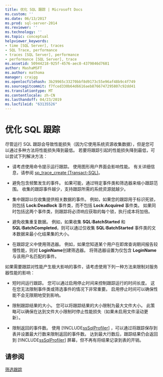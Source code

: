 ```yaml
---
title: 优化 SQL 跟踪 | Microsoft Docs
ms.custom: ''
ms.date: 06/13/2017
ms.prod: sql-server-2014
ms.reviewer: ''
ms.technology: ''
ms.topic: conceptual
helpviewer_keywords:
- time [SQL Server], traces
- SQL Trace, performance
- traces [SQL Server], performance
- performance [SQL Server], trace
ms.assetid: 50944218-925f-4576-aec8-4379846d7681
author: MashaMSFT
ms.author: mathoma
manager: craigg
ms.openlocfilehash: 3b29965c33270bbf8d9173c55e96af48b9c4f749
ms.sourcegitcommit: f7fced330b64d6616aeb8766747295807c92dd41
ms.translationtype: MT
ms.contentlocale: zh-CN
ms.lasthandoff: 04/23/2019
ms.locfileid: "63135526"
---
```

# <a name="optimize-sql-trace"></a>优化 SQL 跟踪
  尽管运行 SQL 跟踪会导致性能损失（因为它使用系统资源收集数据），但是您可以通过多种方法将性能损失降到最低。 若要将跟踪引起的性能损失降到最低，可以尝试下列解决方法：  
  
-   请考虑使用命令提示运行跟踪。 使用图形用户界面会影响性能。 有关详细信息，请参阅 [sp_trace_create (Transact-SQL)](/sql/relational-databases/system-stored-procedures/sp-trace-create-transact-sql)。  
  
-   避免包含频繁发生的事件。 如果可能，通过特定事件类和筛选器来缩小跟踪范围。 收集的跟踪事件越少，支持跟踪所需的系统资源就越少。  
  
-   集中跟踪以仅收集提供相关数据的事件。 例如，如果您的跟踪用于标识死锁，则包括 **Lock:Deadlock** 事件类，而不包括 **Lock:Acquired** 事件类。 如果同时包括这两个事件类，则跟踪将必须响应获取的每个锁，执行成本将加倍。  
  
-   避免收集重复数据。 例如，如果收集 **SQL:BatchStarted** 和 **SQL:BatchCompleted**，则可以通过仅收集 **SQL:BatchStarted** 事件类的文本数据来最小化结果集的大小。  
  
-   在跟踪定义中使用筛选器。 例如，如果您知道某个用户在即席查询期间报告较慢性能，则对 **LoginName**创建筛选器。 将筛选器设置为仅包含 **LoginName** 与该用户名匹配的事件。  
  
 如果需要跟踪对性能产生极大影响的事件，请考虑使用下列一种方法来限制对服务器性能的影响：  
  
-   短时间运行跟踪。 您可以通过启用停止时间来控制跟踪运行的时间长度。 这在您无法限制事件类或筛选事件的情况下非常重要。 启用停止时间可以确保性能不会无限期地受到影响。  
  
-   限制跟踪结果的大小。 您可以将跟踪结果的大小限制为最大文件大小。 此策略可以确保在达到文件大小限制时停止性能损失（如果未启用文件滚动更新）。  
  
-   限制返回的事件数。 使用 [!INCLUDE[ssSqlProfiler](../../../includes/sssqlprofiler-md.md)] ，可以通过将跟踪保存到表并设置最大行数来限制返回的事件数。 达到最大行数后，跟踪结果仍会返回到 [!INCLUDE[ssSqlProfiler](../../../includes/sssqlprofiler-md.md)] 屏幕，但不再有将结果记录到表的开销。  
  
## <a name="see-also"></a>请参阅  
 [筛选跟踪](../sql-trace/filter-a-trace.md)  
  
  
